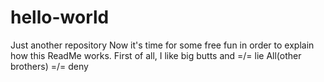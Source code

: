 # hello-world
Just another repository
Now it's time for some free fun in order to explain how this ReadMe works. First of all, I like big butts and =/= lie
All(other brothers) =/= deny
